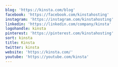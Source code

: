 ```yaml
---
blog: 'https://kinsta.com/blog'
facebook: 'https://facebook.com/kinstahosting'
instagram: 'https://instagram.com/kinstahosting'
linkedin: 'https://linkedin.com/company/kinsta'
logohandle: kinsta
pinterest: 'https://pinterest.com/kinstahosting'
sort: kinsta
title: Kinsta
twitter: kinsta
website: 'https://kinsta.com/'
youtube: 'https://youtube.com/kinsta'
---
```

